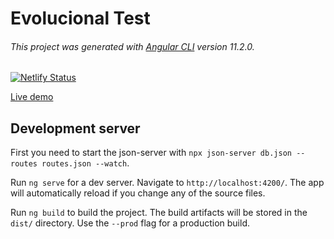 # Evolucional Test

###### This project was generated with [Angular CLI](https://github.com/angular/angular-cli) version 11.2.0.

[![Netlify Status](https://api.netlify.com/api/v1/badges/d20665e5-4efd-436a-a587-829d7c8ee652/deploy-status)](https://app.netlify.com/sites/evolucional-test/deploys)

[Live demo](https://evolucional-test.netlify.app)



## Development server
First you need to start the json-server with `npx json-server db.json --routes routes.json --watch`.

Run `ng serve` for a dev server. Navigate to `http://localhost:4200/`. The app will automatically reload if you change any of the source files.

Run `ng build` to build the project. The build artifacts will be stored in the `dist/` directory. Use the `--prod` flag for a production build.
